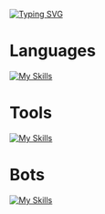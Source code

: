 <a href="https://git.io/typing-svg"><img src="https://readme-typing-svg.demolab.com?font=Fira+Code&weight=900&size=40&duration=2000&pause=2000&color=15F7EA&background=151515&center=true&vCenter=true&random=true&width=435&lines=Hi%2C+I'm+Tristan." alt="Typing SVG" /></a>

<h1>
  Languages
</h1>

[![My Skills](https://skillicons.dev/icons?i=css,html,javascript,typescript,batch&theme=dark)](https://skillicons.dev)

<h1>
  Tools
</h1>

[![My Skills](https://skillicons.dev/icons?i=nodejs,git,&theme=dark)](https://skillicons.dev)

<h1>
  Bots
</h1>

[![My Skills](https://skillicons.dev/icons?i=discord,bots,discordjs,&theme=dark)](https://skillicons.dev)


